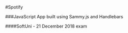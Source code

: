 #Spotify

###JavaScript App built using Sammy.js and Handlebars

####SoftUni - 21 December 2018 exam
